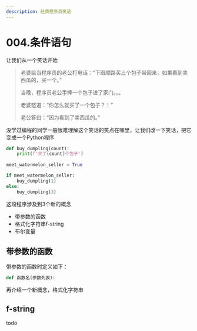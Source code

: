 ```yaml
---
description: 经典程序员笑话
---
```


# 004.条件语句

让我们从一个笑话开始

> 老婆给当程序员的老公打电话：“下班顺路买三个包子带回来，如果看到卖西瓜的，买一个。”
>
>
>
> 当晚，程序员老公手捧一个包子进了家门。。。
>
> 老婆怒道：“你怎么就买了一个包子？！”
>
> 老公答曰：“因为看到了卖西瓜的。”



没学过编程的同学一般很难理解这个笑话的笑点在哪里，让我们改一下笑话，把它变成一个Python程序

```python
def buy_dumpling(count):
    print(f'买了{count}个包子')
    
meet_watermelon_seller = True

if meet_watermelon_seller:
    buy_dumpling(1)
else:
    buy_dumpling(3)
```

这段程序涉及到3个新的概念

* 带参数的函数
* 格式化字符串f-string
* 布尔变量

## 带参数的函数

带参数的函数时定义如下：

```python
def 函数名(参数列表):
```

再介绍一个新概念，格式化字符串

## f-string

todo
